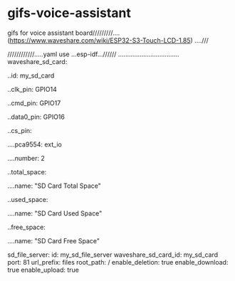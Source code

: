 # gifs-voice-assistant
gifs for voice assistant
board/////////.... (https://www.waveshare.com/wiki/ESP32-S3-Touch-LCD-1.85) ....///

 ////////////.....yaml use ...esp-idf...//////
 ..................................
waveshare_sd_card:

..id: my_sd_card

..clk_pin: GPIO14

..cmd_pin: GPIO17

..data0_pin: GPIO16

..cs_pin:

....pca9554: ext_io

....number: 2

..total_space:

....name: "SD Card Total Space"

..used_space:

....name: "SD Card Used Space"

..free_space:

....name: "SD Card Free Space"


sd_file_server:
  id: my_sd_file_server
  waveshare_sd_card_id: my_sd_card
  port: 81
  url_prefix: files
  root_path: /
  enable_deletion: true
  enable_download: true
  enable_upload: true
